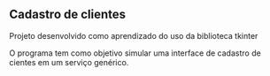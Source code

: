 ## Cadastro de clientes
Projeto desenvolvido como aprendizado do uso da biblioteca tkinter

O programa tem como objetivo simular uma interface de cadastro de cientes em um serviço genérico.